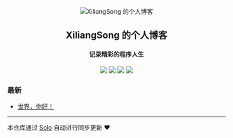 <p align="center"><img alt="XiliangSong 的个人博客" src="https://static.b3log.org/images/brand/solo-32.png"></p><h2 align="center">
XiliangSong 的个人博客
</h2>

<h4 align="center">记录精彩的程序人生</h4>
<p align="center"><a title="XiliangSong 的个人博客" target="_blank" href="https://github.com/XiliangSong/solo-blog"><img src="https://img.shields.io/github/last-commit/XiliangSong/solo-blog.svg?style=flat-square&color=FF9900"></a>
<a title="GitHub repo size in bytes" target="_blank" href="https://github.com/XiliangSong/solo-blog"><img src="https://img.shields.io/github/repo-size/XiliangSong/solo-blog.svg?style=flat-square"></a>
<a title="Solo Version" target="_blank" href="https://github.com/b3log/solo/releases"><img src="https://img.shields.io/badge/solo-3.6.3-f1e05a.svg?style=flat-square&color=blueviolet"></a>
<a title="Hits" target="_blank" href="https://github.com/b3log/hits"><img src="https://hits.b3log.org/XiliangSong/solo-blog.svg"></a></p>

### 最新

* [世界，你好！](http://xiliang.ml:8080/hello-solo)



---

本仓库通过 [Solo](https://github.com/b3log/solo) 自动进行同步更新 ❤️ 
